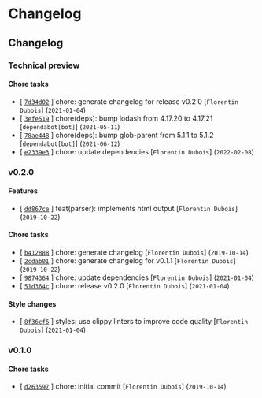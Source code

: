 # Changelog

## Changelog

### Technical preview

#### Chore tasks

- [ [`7d34d02`](https://github.com/FlorentinDUBOIS/changelog/commit/7d34d02bb22d9e3b6e8ecc2103a670cfcd28174f) ] chore: generate changelog for release v0.2.0 [`Florentin Dubois`] (`2021-01-04`)
- [ [`3efe519`](https://github.com/FlorentinDUBOIS/changelog/commit/3efe519bfd929d715d0930b21ff43e1f731f6b79) ] chore(deps): bump lodash from 4.17.20 to 4.17.21 [`dependabot[bot]`] (`2021-05-11`)
- [ [`78ae448`](https://github.com/FlorentinDUBOIS/changelog/commit/78ae448c80e85a29b9dc21ed785b9b372816a64a) ] chore(deps): bump glob-parent from 5.1.1 to 5.1.2 [`dependabot[bot]`] (`2021-06-12`)
- [ [`e2339e3`](https://github.com/FlorentinDUBOIS/changelog/commit/e2339e30d45a86046161c206b9224d9aa8d6313d) ] chore: update dependencies [`Florentin Dubois`] (`2022-02-08`)


### v0.2.0

#### Features

- [ [`dd867ce`](https://github.com/FlorentinDUBOIS/changelog/commit/dd867ce03b2b0e336be4facf7cb8cffbff5aa572) ] feat(parser): implements html output [`Florentin Dubois`] (`2019-10-22`)

#### Chore tasks

- [ [`b412888`](https://github.com/FlorentinDUBOIS/changelog/commit/b412888fafa1550b2513a4198000e23823517395) ] chore: generate changelog [`Florentin Dubois`] (`2019-10-14`)
- [ [`2cdab01`](https://github.com/FlorentinDUBOIS/changelog/commit/2cdab01a0afe3645dd9e9dd222fbb098a54a35c7) ] chore: generate changelog for v0.1.1 [`Florentin Dubois`] (`2019-10-22`)
- [ [`9874364`](https://github.com/FlorentinDUBOIS/changelog/commit/98743646d270f80eb00743f59d35b35612a89164) ] chore: update dependencies [`Florentin Dubois`] (`2021-01-04`)
- [ [`51d364c`](https://github.com/FlorentinDUBOIS/changelog/commit/51d364cbe3513f70825186e0c73f7f57ff962ddc) ] chore: release v0.2.0 [`Florentin Dubois`] (`2021-01-04`)

#### Style changes

- [ [`8f36cf6`](https://github.com/FlorentinDUBOIS/changelog/commit/8f36cf6edcd79d7c8db48115686bbe2ba99a14c0) ] styles: use clippy linters to improve code quality [`Florentin Dubois`] (`2021-01-04`)


### v0.1.0

#### Chore tasks

- [ [`d263597`](https://github.com/FlorentinDUBOIS/changelog/commit/d2635975d7b820bf38e3ec542cd8af391665787b) ] chore: initial commit [`Florentin Dubois`] (`2019-10-14`)


